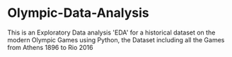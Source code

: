 # Olympic-Data-Analysis
This is an Exploratory Data analysis 'EDA' for a historical dataset on the modern Olympic Games using Python, the Dataset including all the Games from Athens 1896 to Rio 2016
